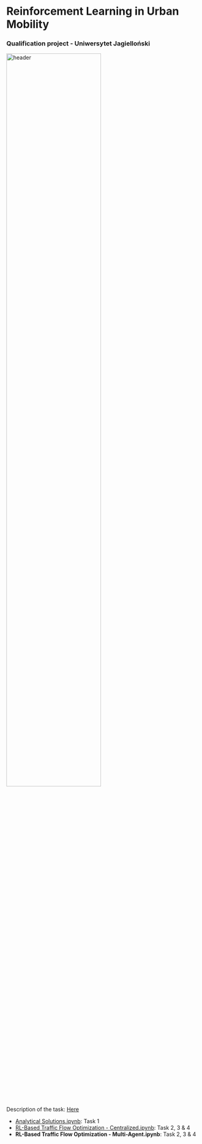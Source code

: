 # Reinforcement Learning in Urban Mobility
### Qualification project - Uniwersytet Jagielloński

<img src="https://www.ohm-advisors.com/sites/default/files/styles/1121x631/public/2020-07/Part%201_StreetDesignSafety_HEADER%402x.jpg?h=03b68ea9&itok=890zq9_x" alt="header" width="70%" height="70%"/>

Description of the task: [Here](https://gist.github.com/RafalKucharskiPK/c3bc960f047829569808ccbcffc3b8ce)

* [Analytical Solutions.ipynb](https://github.com/aonurakman/RL-Based-Mobility-Optimization/blob/main/Analytical%20Solutions.ipynb): Task 1
* [RL-Based Traffic Flow Optimization - Centralized.ipynb](https://github.com/aonurakman/RL-Based-Mobility-Optimization/blob/main/RL-Based%20Traffic%20Flow%20Optimization%20-%20Part%201.ipynb): Task 2, 3 & 4
* **RL-Based Traffic Flow Optimization - Multi-Agent.ipynb**: Task 2, 3 & 4
